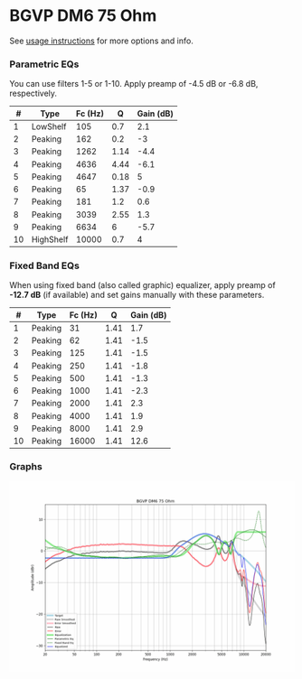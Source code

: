 # BGVP DM6 75 Ohm
See [usage instructions](https://github.com/jaakkopasanen/AutoEq#usage) for more options and info.

### Parametric EQs
You can use filters 1-5 or 1-10. Apply preamp of -4.5 dB or -6.8 dB, respectively.

|   # | Type      |   Fc (Hz) |    Q |   Gain (dB) |
|-----|-----------|-----------|------|-------------|
|   1 | LowShelf  |       105 | 0.7  |         2.1 |
|   2 | Peaking   |       162 | 0.2  |        -3   |
|   3 | Peaking   |      1262 | 1.14 |        -4.4 |
|   4 | Peaking   |      4636 | 4.44 |        -6.1 |
|   5 | Peaking   |      4647 | 0.18 |         5   |
|   6 | Peaking   |        65 | 1.37 |        -0.9 |
|   7 | Peaking   |       181 | 1.2  |         0.6 |
|   8 | Peaking   |      3039 | 2.55 |         1.3 |
|   9 | Peaking   |      6634 | 6    |        -5.7 |
|  10 | HighShelf |     10000 | 0.7  |         4   |

### Fixed Band EQs
When using fixed band (also called graphic) equalizer, apply preamp of **-12.7 dB** (if available) and set gains manually with these parameters.

|   # | Type    |   Fc (Hz) |    Q |   Gain (dB) |
|-----|---------|-----------|------|-------------|
|   1 | Peaking |        31 | 1.41 |         1.7 |
|   2 | Peaking |        62 | 1.41 |        -1.5 |
|   3 | Peaking |       125 | 1.41 |        -1.5 |
|   4 | Peaking |       250 | 1.41 |        -1.8 |
|   5 | Peaking |       500 | 1.41 |        -1.3 |
|   6 | Peaking |      1000 | 1.41 |        -2.3 |
|   7 | Peaking |      2000 | 1.41 |         2.3 |
|   8 | Peaking |      4000 | 1.41 |         1.9 |
|   9 | Peaking |      8000 | 1.41 |         2.9 |
|  10 | Peaking |     16000 | 1.41 |        12.6 |

### Graphs
![](./BGVP%20DM6%2075%20Ohm.png)
